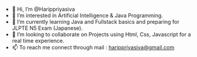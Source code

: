 - 👋 Hi, I’m @Harippriyasiva
- 👀 I’m interested in Artificial Intelligence & Java Programming.
- 🌱 I’m currently learning Java and Fullstack basics and preparing for JLPTE N5 Exam (Japanese).
- 💞️ I’m looking to collaborate on Projects using Html, Css, Javascript for a real time experience.
- 📫 To reach me connect through mail : harippriyasiva@gmail.com

